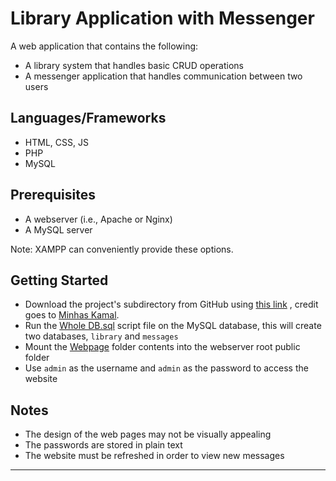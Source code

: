 Library Application with Messenger
==============================

A web application that contains the following:

* A library system that handles basic CRUD operations
* A messenger application that handles communication between two users

Languages/Frameworks
------------

* HTML, CSS, JS
* PHP
* MySQL

Prerequisites
------------

* A webserver (i.e., Apache or Nginx)
* A MySQL server

Note: XAMPP can conveniently provide these options.

Getting Started
------------

* Download the project's subdirectory from GitHub
  using [this link](https://minhaskamal.github.io/DownGit/#/home?url=https://github.com/tariqshaban/bachelor-projects/tree/master/2nd_year/1st_semester/cis341_web_application/library_application_with_messenger)
  , credit goes to [Minhas Kamal](https://minhaskamal.github.io).
* Run the [Whole DB.sql](sql_script) script file on the MySQL database, this will create two databases,
  `library` and `messages`
* Mount the [Webpage](webpage) folder contents into the webserver root public folder
* Use `admin` as the username and `admin` as the password to access the website

Notes
------------

* The design of the web pages may not be visually appealing
* The passwords are stored in plain text
* The website must be refreshed in order to view new messages

--------